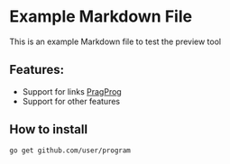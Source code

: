 # Example Markdown File

This is an example Markdown file to test the preview tool

## Features:

* Support for links [PragProg](https://pragprog.com)
* Support for other features

## How to install

```
go get github.com/user/program
```
